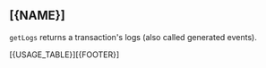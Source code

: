 ## [{NAME}]

`getLogs` returns a transaction's logs (also called generated events).

[{USAGE_TABLE}][{FOOTER}]

